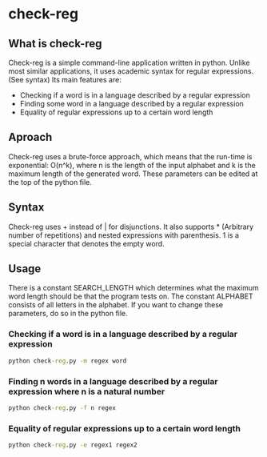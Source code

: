 # check-reg

## What is check-reg

Check-reg is a simple command-line application written in python. Unlike most similar applications, it uses academic syntax for regular expressions. (See syntax)
Its main features are:

- Checking if a word is in a language described by a regular expression
- Finding some word in a language described by a regular expression
- Equality of regular expressions up to a certain word length

## Aproach

Check-reg uses a brute-force approach, which means that the run-time is exponential:
O(n^k), where n is the length of the input alphabet and k is the maximum length of the generated word.
These parameters can be edited at the top of the python file.

## Syntax

Check-reg uses + instead of | for disjunctions.
It also supports * (Arbitrary number of repetitions) and nested expressions with parenthesis.
1 is a special character that denotes the empty word.

## Usage

There is a constant SEARCH_LENGTH which determines what the maximum word length should be that the program tests on.
The constant ALPHABET consists of all letters in the alphabet.
If you want to change these parameters, do so in the python file.

### Checking if a word is in a language described by a regular expression

```cmd
python check-reg.py -m regex word
```

### Finding n words in a language described by a regular expression where n is a natural number

```cmd
python check-reg.py -f n regex
```

### Equality of regular expressions up to a certain word length

```cmd
python check-reg.py -e regex1 regex2
```
